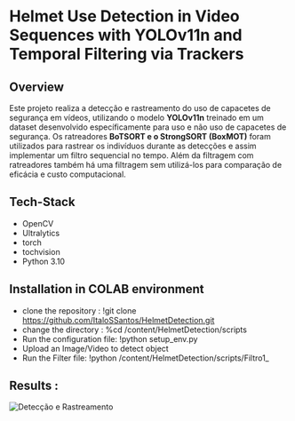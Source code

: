 # Helmet Use Detection in Video Sequences with YOLOv11n and Temporal Filtering via Trackers

## Overview
Este projeto realiza a detecção e rastreamento do uso de capacetes de segurança em vídeos, utilizando o modelo **YOLOv11n** treinado em um dataset desenvolvido específicamente para uso e não uso de capacetes de segurança.
 Os ratreadores **BoTSORT e o StrongSORT (BoxMOT)** foram utilizados para rastrear os indivíduos durante as detecções e assim implementar um filtro sequencial no tempo. Além da filtragem com ratreadores também há uma filtragem sem utilizá-los para comparação de eficácia e custo computacional. 

## Tech-Stack  
- OpenCV 
- Ultralytics 
- torch 
- tochvision 
- Python 3.10


## Installation in COLAB environment

- clone the repository : !git clone https://github.com/ItaloSSantos/HelmetDetection.git
- change the directory : %cd /content/HelmetDetection/scripts
- Run the configuration file: !python setup_env.py
- Upload an Image/Video to detect object
- Run the Filter file: !python /content/HelmetDetection/scripts/Filtro1_

## Results : 
![Detecção e Rastreamento](results/ppe_StrongSort.gif)
